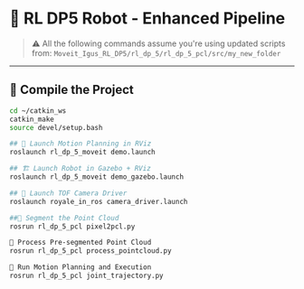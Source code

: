# 🦾 RL DP5 Robot - Enhanced Pipeline

> ⚠️ All the following commands assume you're using updated scripts from:
`Moveit_Igus_RL_DP5/rl_dp_5/rl_dp_5_pcl/src/my_new_folder`

---

## 🔧 Compile the Project

```bash
cd ~/catkin_ws
catkin_make
source devel/setup.bash

## 🧭 Launch Motion Planning in RViz
roslaunch rl_dp_5_moveit demo.launch

## 🏗️ Launch Robot in Gazebo + RViz
roslaunch rl_dp_5_moveit demo_gazebo.launch

## 🎥 Launch TOF Camera Driver
roslaunch royale_in_ros camera_driver.launch

##🧼 Segment the Point Cloud
rosrun rl_dp_5_pcl pixel2pcl.py

🧠 Process Pre-segmented Point Cloud
rosrun rl_dp_5_pcl process_pointcloud.py

🦿 Run Motion Planning and Execution
rosrun rl_dp_5_pcl joint_trajectory.py
